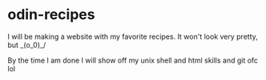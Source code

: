 # odin-recipes
I will be making a website with my favorite recipes. It won't look very pretty, but \_(o_0)_/

By the time I am done I will show off my unix shell and html skills and git ofc lol